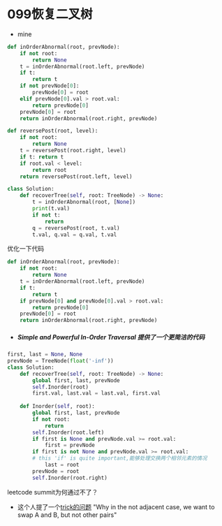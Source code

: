 # 099恢复二叉树



* mine 

```python
def inOrderAbnormal(root, prevNode):
    if not root:
        return None
    t = inOrderAbnormal(root.left, prevNode)
    if t:
        return t
    if not prevNode[0]:
        prevNode[0] = root
    elif prevNode[0].val > root.val:
        return prevNode[0]
    prevNode[0] = root
    return inOrderAbnormal(root.right, prevNode)

def reversePost(root, level):
    if not root:
        return None
    t = reversePost(root.right, level)
    if t: return t
    if root.val < level:
        return root
    return reversePost(root.left, level)

class Solution:
    def recoverTree(self, root: TreeNode) -> None:
        t = inOrderAbnormal(root, [None])
        print(t.val)
        if not t:
            return
        q = reversePost(root, t.val)
        t.val, q.val = q.val, t.val
```

优化一下代码

```python
def inOrderAbnormal(root, prevNode):
    if not root:
        return None
    t = inOrderAbnormal(root.left, prevNode)
    if t:
        return t
    if prevNode[0] and prevNode[0].val > root.val:
        return prevNode[0]
    prevNode[0] = root
    return inOrderAbnormal(root.right, prevNode)
```



* ##### Simple and Powerful In-Order Traversal 提供了一个更简洁的代码

```python
first, last = None, None
prevNode = TreeNode(float('-inf'))
class Solution:
    def recoverTree(self, root: TreeNode) -> None:
        global first, last, prevNode
        self.Inorder(root)
        first.val, last.val = last.val, first.val
        
    def Inorder(self, root):
        global first, last, prevNode
        if not root:
            return
        self.Inorder(root.left)
        if first is None and prevNode.val >= root.val:
            first = prevNode
        if first is not None and prevNode.val >= root.val:
        # this 'if' is quite important,能够处理交换两个相邻元素的情况
            last = root
        prevNode = root
        self.Inorder(root.right)
```

leetcode summit为何通过不了？



* 这个人提了一个[trick的问题](https://leetcode.com/problems/recover-binary-search-tree/discuss/187407/Python-short-and-slick-solution-(108ms-beats-100)-both-stack-and-Morris-versions/764237)  "Why in the not adjacent case, we want to swap A and B, but not other pairs"